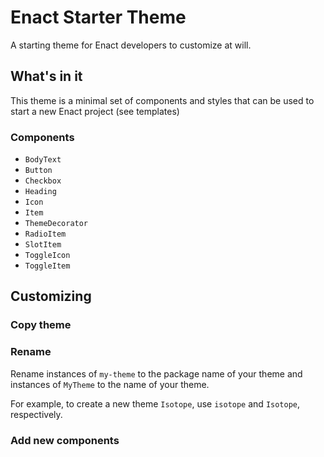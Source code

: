 # Enact Starter Theme
A starting theme for Enact developers to customize at will.

## What's in it

This theme is a minimal set of components and styles that can be used to start a new Enact project (see templates)

### Components

* `BodyText`
* `Button`
* `Checkbox`
* `Heading`
* `Icon`
* `Item`
* `ThemeDecorator`
* `RadioItem`
* `SlotItem`
* `ToggleIcon`
* `ToggleItem`

## Customizing

### Copy theme
### Rename

Rename instances of `my-theme` to the package name of your theme and instances of `MyTheme` to the name of your theme.

For example, to create a new theme `Isotope`, use `isotope` and `Isotope`, respectively.

### Add new components
